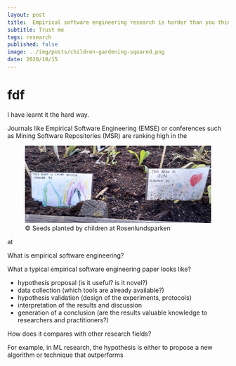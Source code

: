 ```yaml
---
layout: post
title:  Empirical software engineering research is harder than you think
subtitle: Trust me 
tags: research
published: false
image: ../img/posts/children-gardening-squared.png
date: 2020/10/15
---
```


# fdf

I have learnt it the hard way.


Journals like Empirical Software Engineering (EMSE) or conferences such as Mining Software Repositories (MSR) are ranking high in the 


<figure class="jb_picture">
    <img src="../img/posts/children-gardening.jpg" 
    alt="Seeds planted by children at Rosenlundsparken"
    longdesc="#c13e1390" />
    <figcaption class="stroke">
    &#169; Seeds planted by children at Rosenlundsparken
    </figcaption>
</figure>



at 


What is empirical software engineering?

What a typical empirical software engineering paper looks like?

- hypothesis proposal (is it useful? is it novel?)
- data collection (which tools are already available?)
- hypothesis validation (design of the experiments, protocols)
- interpretation of the results and discussion
- generation of a conclusion (are the results valuable knowledge to researchers and practitioners?)

How does it compares with other research fields?


For example, in ML research, the hypothesis is either to propose a new algorithm or technique that outperforms 
